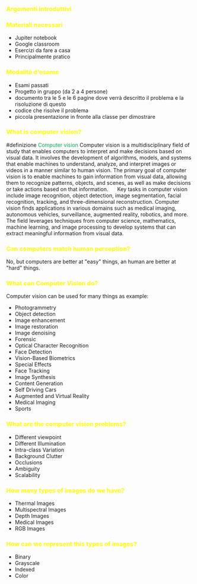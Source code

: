 
### <font color="#ffff00">Argomenti introduttivi</font>



### <font color="#ffff00">Materiali necessari</font>

- Jupiter notebook
- Google classroom
- Esercizi da fare a casa
- Principalmente pratico

### <font color="#ffff00">Modalità d'esame</font>

- Esami passati
- Progetto in gruppo (da 2 a 4 persone)
- documento tra le 5 e le 6 pagine dove verrà descritto il problema e la risoluzione di questo
- codice che risolve il problema
- piccola presentazione in fronte alla classe per dimostrare 

### <font color="#ffff00">What is computer vision?</font>

#definizione <font color="#00b050">Computer vision</font>
	Computer vision is a multidisciplinary field of study that enables computers to interpret and make decisions based on visual data. It involves the development of algorithms, models, and systems that enable machines to understand, analyze, and interpret images or videos in a manner similar to human vision. The primary goal of computer vision is to enable machines to gain information from visual data, allowing them to recognize patterns, objects, and scenes, as well as make decisions or take actions based on that information.
	$\quad$ 
	Key tasks in computer vision include image recognition, object detection, image segmentation, facial recognition, tracking, and three-dimensional reconstruction. Computer vision finds applications in various domains such as medical imaging, autonomous vehicles, surveillance, augmented reality, robotics, and more. The field leverages techniques from computer science, mathematics, machine learning, and image processing to develop systems that can extract meaningful information from visual data. 

### <font color="#ffff00">Can computers match human perception?</font>

No, but computers are better at "easy" things, an human are better at "hard" things.

### <font color="#ffff00">What can Computer Vision do?</font>

Computer vision can be used for many things as example:

- Photogrammetry
- Object detection
- Image enhancement
- Image restoration
- Image denoising
- Forensic
- Optical Character Recognition
- Face Detection
- Vision-Based Biometrics
- Special Effects
- Face Tracking
- Image Synthesis
- Content Generation
- Self Driving Cars
- Augmented and Virtual Reality
- Medical Imaging
- Sports

### <font color="#ffff00">What are the computer vision problems?</font>

- Different viewpoint
- Different Illumination
- Intra-class Variation
- Background Clutter
- Occlusions
- Ambiguity
- Scalability


### <font color="#ffff00">How many types of images do we have?</font>

- Thermal Images
- Multispectral Images
- Depth Images
- Medical Images
- RGB Images

### <font color="#ffff00">How can we represent this types of images?</font>

- Binary
- Grayscale
- Indexed
- Color